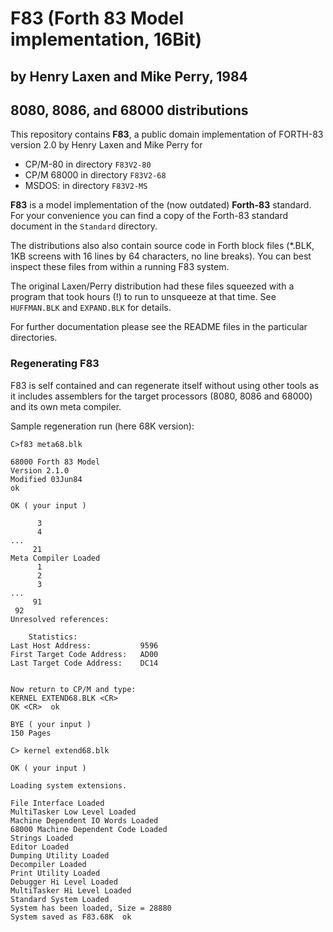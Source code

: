# F83 (Forth 83 Model implementation, 16Bit)
## by Henry Laxen and Mike Perry, 1984  
## 8080, 8086, and 68000 distributions

This repository contains **F83**, a public domain implementation of 
FORTH-83 version 2.0 by Henry Laxen and Mike Perry for 

- CP/M-80 in directory `F83V2-80`
- CP/M 68000 in directory `F83V2-68`
- MSDOS: in directory `F83V2-MS`

**F83** is a model implementation of the (now outdated) **Forth-83** standard. For your convenience you can find a copy of the Forth-83 standard document in the `Standard` directory.

The distributions also also contain source code in Forth block files (*.BLK, 1KB screens with 16 lines by 64 characters, no line breaks). You can best inspect these files from within a running F83 system.

The original Laxen/Perry distribution had these files squeezed with a program
that took hours (!) to run to unsqueeze at that time. See `HUFFMAN.BLK` and `EXPAND.BLK` for details. 

For further documentation please see the README files in the particular directories.

### Regenerating F83

F83 is self contained and can regenerate itself  without using other tools as it includes assemblers for the target processors (8080, 8086 and 68000) and its own meta compiler.

Sample regeneration run (here 68K version):

    C>f83 meta68.blk

    68000 Forth 83 Model 
    Version 2.1.0
    Modified 03Jun84
    ok
    
    OK ( your input )
    
          3 
          4 
    ...
         21 
    Meta Compiler Loaded
          1 
          2 
          3
    ...
         91 
     92 
    Unresolved references: 

        Statistics: 
    Last Host Address:           9596 
    First Target Code Address:   AD00 
    Last Target Code Address:    DC14 


    Now return to CP/M and type: 
    KERNEL EXTEND68.BLK <CR> 
    OK <CR>  ok
    
    BYE ( your input )
    150 Pages
    
    C> kernel extend68.blk
    
    OK ( your input )
    
    Loading system extensions.

    File Interface Loaded 
    MultiTasker Low Level Loaded 
    Machine Dependent IO Words Loaded 
    68000 Machine Dependent Code Loaded 
    Strings Loaded 
    Editor Loaded 
    Dumping Utility Loaded 
    Decompiler Loaded 
    Print Utility Loaded 
    Debugger Hi Level Loaded 
    MultiTasker Hi Level Loaded 
    Standard System Loaded 
    System has been loaded, Size = 28880 
    System saved as F83.68K  ok





